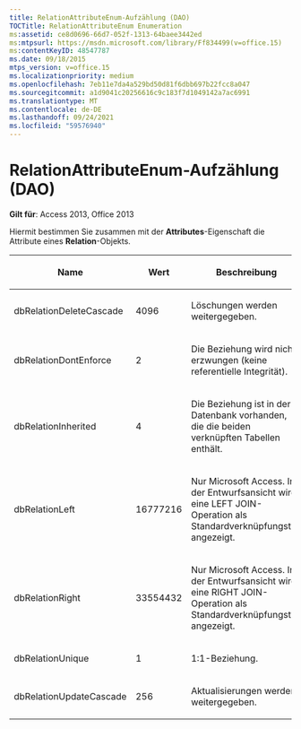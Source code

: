 ```yaml
---
title: RelationAttributeEnum-Aufzählung (DAO)
TOCTitle: RelationAttributeEnum Enumeration
ms:assetid: ce8d0696-66d7-052f-1313-64baee3442ed
ms:mtpsurl: https://msdn.microsoft.com/library/Ff834499(v=office.15)
ms:contentKeyID: 48547787
ms.date: 09/18/2015
mtps_version: v=office.15
ms.localizationpriority: medium
ms.openlocfilehash: 7eb11e7da4a529bd50d81f6dbb697b22fcc8a047
ms.sourcegitcommit: a1d9041c20256616c9c183f7d1049142a7ac6991
ms.translationtype: MT
ms.contentlocale: de-DE
ms.lasthandoff: 09/24/2021
ms.locfileid: "59576940"
---
```

# <a name="relationattributeenum-enumeration-dao"></a>RelationAttributeEnum-Aufzählung (DAO)


**Gilt für**: Access 2013, Office 2013

Hiermit bestimmen Sie zusammen mit der **Attributes**-Eigenschaft die Attribute eines **Relation**-Objekts.

<table>
<colgroup>
<col style="width: 33%" />
<col style="width: 33%" />
<col style="width: 33%" />
</colgroup>
<thead>
<tr class="header">
<th><p>Name</p></th>
<th><p>Wert</p></th>
<th><p>Beschreibung</p></th>
</tr>
</thead>
<tbody>
<tr class="odd">
<td><p>dbRelationDeleteCascade</p></td>
<td><p>4096</p></td>
<td><p>Löschungen werden weitergegeben.</p></td>
</tr>
<tr class="even">
<td><p>dbRelationDontEnforce</p></td>
<td><p>2</p></td>
<td><p>Die Beziehung wird nicht erzwungen (keine referentielle Integrität).</p></td>
</tr>
<tr class="odd">
<td><p>dbRelationInherited</p></td>
<td><p>4 </p></td>
<td><p>Die Beziehung ist in der Datenbank vorhanden, die die beiden verknüpften Tabellen enthält.</p></td>
</tr>
<tr class="even">
<td><p>dbRelationLeft</p></td>
<td><p>16777216</p></td>
<td><p>Nur Microsoft Access. In der Entwurfsansicht wird eine LEFT JOIN-Operation als Standardverknüpfungstyp angezeigt.</p></td>
</tr>
<tr class="odd">
<td><p>dbRelationRight</p></td>
<td><p>33554432</p></td>
<td><p>Nur Microsoft Access. In der Entwurfsansicht wird eine RIGHT JOIN-Operation als Standardverknüpfungstyp angezeigt.</p></td>
</tr>
<tr class="even">
<td><p>dbRelationUnique</p></td>
<td><p>1</p></td>
<td><p>1:1-Beziehung.</p></td>
</tr>
<tr class="odd">
<td><p>dbRelationUpdateCascade</p></td>
<td><p>256</p></td>
<td><p>Aktualisierungen werden weitergegeben.</p></td>
</tr>
</tbody>
</table>

